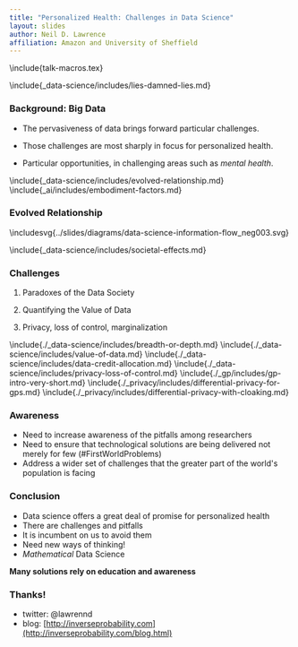 ```yaml
---
title: "Personalized Health: Challenges in Data Science"
layout: slides
author: Neil D. Lawrence
affiliation: Amazon and University of Sheffield
---
```


\include{talk-macros.tex}

\include{_data-science/includes/lies-damned-lies.md}

### Background: Big Data

* The pervasiveness of data brings forward particular challenges.

* Those challenges are most sharply in focus for personalized health.

* Particular opportunities, in challenging areas such as *mental health*.

\include{_data-science/includes/evolved-relationship.md}
\include{_ai/includes/embodiment-factors.md}


### Evolved Relationship 

\includesvg{../slides/diagrams/data-science-information-flow_neg003.svg}

\include{_data-science/includes/societal-effects.md}

### Challenges

1. Paradoxes of the Data Society

2. Quantifying the Value of Data

3. Privacy, loss of control, marginalization

\include{./_data-science/includes/breadth-or-depth.md}
\include{./_data-science/includes/value-of-data.md}
\include{./_data-science/includes/data-credit-allocation.md}
\include{./_data-science/includes/privacy-loss-of-control.md}
\include{./_gp/includes/gp-intro-very-short.md}
\include{./_privacy/includes/differential-privacy-for-gps.md}
\include{./_privacy/includes/differential-privacy-with-cloaking.md}

### Awareness

* Need to increase awareness of the pitfalls among researchers
* Need to ensure that technological solutions are being delivered not merely for few (#FirstWorldProblems)
* Address a wider set of challenges that the greater part of the world's population is facing

### Conclusion

* Data science offers a great deal of promise for personalized health
* There are challenges and pitfalls
* It is incumbent on us to avoid them
* Need new ways of thinking! 
* *Mathematical* Data Science

**Many solutions rely on education and awareness**


### Thanks!

* twitter: @lawrennd
* blog: [http://inverseprobability.com](http://inverseprobability.com/blog.html)
